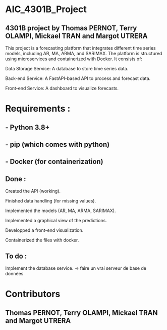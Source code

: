 # AIC_4301B_Project
## 4301B project by Thomas PERNOT, Terry OLAMPI, Mickael TRAN and Margot UTRERA

This project is a forecasting platform that integrates different time series models, including AR, MA, ARMA, and SARIMAX. The platform is structured using microservices and containerized with Docker. It consists of:

Data Storage Service: A database to store time series data.

Back-end Service: A FastAPI-based API to process and forecast data.

Front-end Service: A dashboard to visualize forecasts.


# Requirements : 

## - Python 3.8+

## - pip (which comes with python)

## - Docker (for containerization)




## Done :

Created the API (working).

Finished data handling (for missing values).

Implemented the models (AR, MA, ARMA, SARIMAX).

Implemented a graphical view of the predictions.

Developped a front-end visualization.

Containerized the files with docker.

## To do :

Implement the database service. => faire un vrai serveur de base de données


# Contributors

## Thomas PERNOT, Terry OLAMPI, Mickael TRAN and Margot UTRERA
